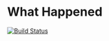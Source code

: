 # What Happened

[![Build Status](https://travis-ci.org/tawan/what-happened.svg?branch=master)](https://travis-ci.org/tawan/what-happened)
